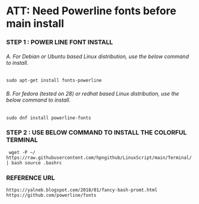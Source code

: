 # ATT: Need Powerline fonts before main install


### STEP 1 : POWER LINE FONT INSTALL
###### A. For Debian or Ubuntu based Linux distribution, use the below command to install.

    sudo apt-get install fonts-powerline

###### B. For fedora (tested on 28) or redhat based Linux distribution, use the below command to install.

    sudo dnf install powerline-fonts


### STEP 2 : USE BELOW COMMAND TO INSTALL THE COLORFUL TERMINAL

     wget -P ~/ https://raw.githubusercontent.com/hpngithub/LinuxScript/main/Terminal/.bashrc | bash source .bashrc






### REFERENCE URL

    https://yalneb.blogspot.com/2018/01/fancy-bash-promt.html
    https://github.com/powerline/fonts

